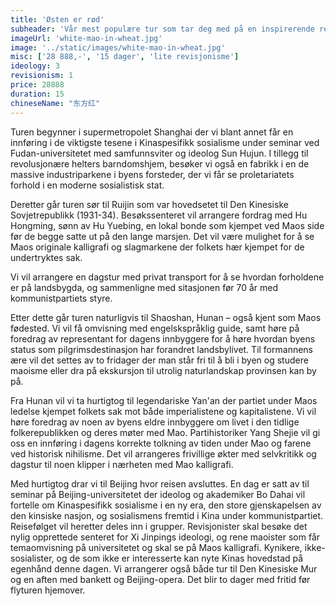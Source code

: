 ```yaml
---
title: 'Østen er rød'
subheader: 'Vår mest populære tur som tar deg med på en inspirerende reise til de viktigste stedene i Folkerepublikkens historie.'
imageUrl: 'white-mao-in-wheat.jpg'
image: '../static/images/white-mao-in-wheat.jpg'
misc: ['28 888,-', '15 dager', 'lite revisjonisme']
ideology: 3
revisionism: 1
price: 28888
duration: 15 
chineseName: "东方红"
---
```


Turen begynner i supermetropolet Shanghai der vi blant annet får en innføring i de viktigste tesene i Kinaspesifikk sosialisme under seminar ved Fudan-universitetet med samfunnsviter og ideolog Sun Hujun. I tillegg til revolusjonære helters barndomshjem, besøker vi også en fabrikk i en de massive industriparkene i byens forsteder, der vi får se proletariatets forhold i en moderne sosialistisk stat.

Deretter går turen sør til Ruijin som var hovedsetet til Den Kinesiske Sovjetrepublikk (1931-34). Besøkssenteret vil arrangere fordrag med Hu Hongming, sønn av Hu Yuebing, en lokal bonde som kjempet ved Maos side før de begge satte ut på den lange marsjen. Det vil være mulighet for å se Maos originale kalligrafi og slagmarkene der folkets hær kjempet for de undertryktes sak.

Vi vil arrangere en dagstur med privat transport for å se hvordan forholdene er på landsbygda, og sammenligne med sitasjonen før 70 år med kommunistpartiets styre.

Etter dette går turen naturligvis til Shaoshan, Hunan – også kjent som Maos fødested. Vi vil få omvisning med engelskspråklig guide, samt høre på foredrag av representant for dagens innbyggere for å høre hvordan byens status som pilgrimsdestinasjon har forandret landsbylivet. Til formannens ære vil det settes av to fridager der man står fri til å bli i byen og studere maoisme eller dra på ekskursjon til utrolig naturlandskap provinsen kan by på.

Fra Hunan vil vi ta hurtigtog til legendariske Yan'an der partiet under Maos ledelse kjempet folkets sak mot både imperialistene og kapitalistene. Vi vil høre foredrag av noen av byens eldre innbyggere om livet i den tidlige folkerepublikken og deres møter med Mao. Partihistoriker Yang Shejie vil gi oss en innføring i dagens korrekte tolkning av tiden under Mao og farene ved historisk nihilisme. Det vil arrangeres frivillige økter med selvkritikk og dagstur til noen klipper i nærheten med Mao kalligrafi.

Med hurtigtog drar vi til Beijing hvor reisen avsluttes. En dag er satt av til seminar på Beijing-universitetet der ideolog og akademiker Bo Dahai vil fortelle om Kinaspesifikk sosialisme i en ny era, den store gjenskapelsen av den kinsiske nasjon, og sosialismens fremtid i Kina under kommunistpartiet. Reisefølget vil heretter deles inn i grupper. Revisjonister skal besøke det nylig opprettede senteret for Xi Jinpings ideologi, og rene maoister som får temaomvisning på universitetet og skal se på Maos kalligrafi. Kynikere, ikke-sosialister, og de som ikke er interesserte kan nyte Kinas hovedstad på egenhånd denne dagen. Vi arrangerer også både tur til Den Kinesiske Mur og en aften med bankett og Beijing-opera. Det blir to dager med fritid før flyturen hjemover.
